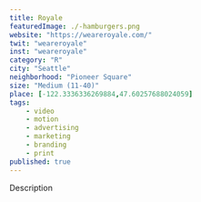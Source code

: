 ```yaml
---
title: Royale
featuredImage: ./-hamburgers.png
website: "https://weareroyale.com/"
twit: "weareroyale"
inst: "weareroyale"
category: "R"
city: "Seattle"
neighborhood: "Pioneer Square"
size: "Medium (11-40)"
place: [-122.3336336269884,47.60257688024059]
tags:
    - video
    - motion
    - advertising
    - marketing
    - branding
    - print
published: true
---
```


Description
